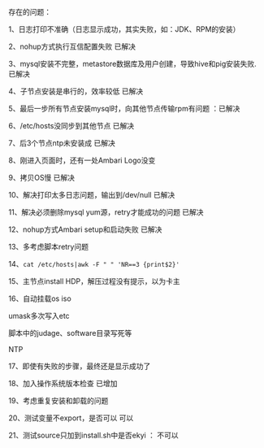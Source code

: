 存在的问题：

1、日志打印不准确（日志显示成功，其实失败，如：JDK、RPM的安装）

2、nohup方式执行互信配置失败  已解决

3、mysql安装不完整，metastore数据库及用户创建，导致hive和pig安装失败. 已解决

4、子节点安装是串行的，效率较低  已解决

5、最后一步所有节点安装mysql时，向其他节点传输rpm有问题  ：已解决

6、/etc/hosts没同步到其他节点  已解决

7、后3个节点ntp未安装成   已解决

8、刚进入页面时，还有一处Ambari Logo没变

9、拷贝OS慢  已解决

10、解决打印太多日志问题，输出到/dev/null   已解决

11、解决必须删除mysql yum源，retry才能成功的问题 已解决

12、nohup方式Ambari setup和启动失败  已解决

13、多考虑脚本retry问题

14、`cat /etc/hosts|awk -F " " 'NR==3 {print$2}'`

15、主节点install HDP，解压过程没有提示，以为卡主

16、自动挂载os iso

umask多次写入etc

脚本中的judage、software目录写死等

NTP



17、即使有失败的步骤，最终还是显示成功了

18、加入操作系统版本检查  已增加

19、考虑重复安装和卸载的问题

20、测试变量不export，是否可以  可以

21、测试source只加到install.sh中是否ekyi  ： 不可以